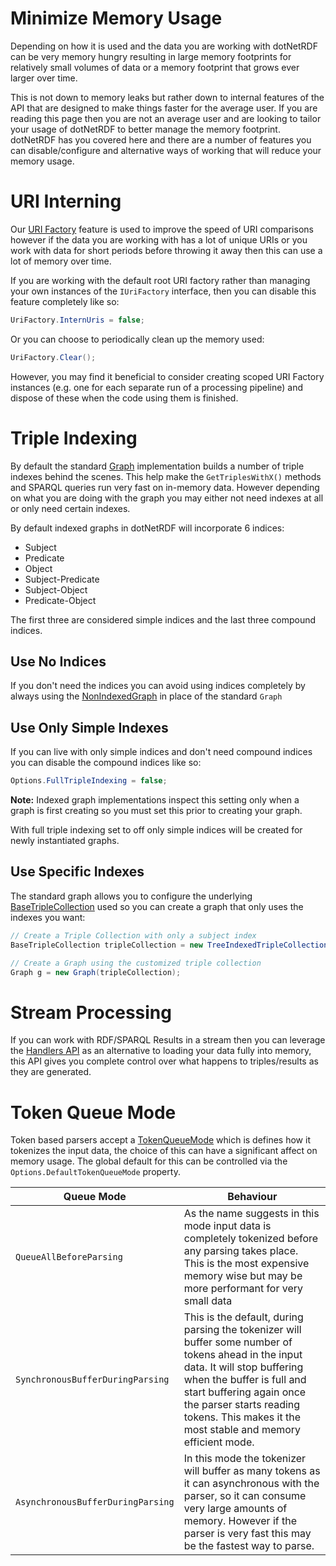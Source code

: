 # Minimize Memory Usage 

Depending on how it is used and the data you are working with dotNetRDF can be very memory hungry resulting in large memory footprints for relatively small volumes of data or a memory footprint that grows ever larger over time.

This is not down to memory leaks but rather down to internal features of the API that are designed to make things faster for the average user.  If you are reading this page then you are not an average user and are looking to tailor your usage of dotNetRDF to better manage the memory footprint.  dotNetRDF has you covered here and there are a number of features you can disable/configure and alternative ways of working that will reduce your memory usage.

# URI Interning 

Our [URI Factory](/user_guide/uri_factory.md) feature is used to improve the speed of URI comparisons however if the data you are working with has a lot of unique URIs or you work with data for short periods before throwing it away then this can use a lot of memory over time.

If you are working with the default root URI factory rather than managing your own instances of the `IUriFactory` interface, then you can disable this feature completely like so:

```csharp
UriFactory.InternUris = false;
```

Or you can choose to periodically clean up the memory used:

```csharp
UriFactory.Clear();
```

However, you may find it beneficial to consider creating scoped URI Factory instances (e.g. one for each separate run of a processing pipeline) and dispose of these when the code using them is finished.

# Triple Indexing 

By default the standard [Graph](xref:VDS.RDF.Graph) implementation builds a number of triple indexes behind the scenes.  This help make the `GetTriplesWithX()` methods and SPARQL queries run very fast on in-memory data.  However depending on what you are doing with the graph you may either not need indexes at all or only need certain indexes.

By default indexed graphs in dotNetRDF will incorporate 6 indices:

* Subject
* Predicate
* Object
* Subject-Predicate
* Subject-Object
* Predicate-Object

The first three are considered simple indices and the last three compound indices.

## Use No Indices 

If you don't need the indices you can avoid using indices completely by always using the [NonIndexedGraph](xref:VDS.RDF.NonIndexedGraph) in place of the standard `Graph`

## Use Only Simple Indexes 

If you can live with only simple indices and don't need compound indices you can disable the compound indices like so:

```csharp
Options.FullTripleIndexing = false;
```

**Note:** Indexed graph implementations inspect this setting only when a graph is first creating so you must set this prior to creating your graph.

With full triple indexing set to off only simple indices will be created for newly instantiated graphs.

## Use Specific Indexes

The standard graph allows you to configure the underlying [BaseTripleCollection](xref:VDS.RDF.BaseTripleCollection) used so you can create a graph that only uses the indexes you want:

```csharp
// Create a Triple Collection with only a subject index
BaseTripleCollection tripleCollection = new TreeIndexedTripleCollection(true, false, false, false, false, false, MultiDictionaryMode.AVL);

// Create a Graph using the customized triple collection
Graph g = new Graph(tripleCollection);
```

# Stream Processing 

If you can work with RDF/SPARQL Results in a stream then you can leverage the [Handlers API](/user_guide/handlers.md) as an alternative to loading your data fully into memory, this API gives you complete control over what happens to triples/results as they are generated.

# Token Queue Mode 

Token based parsers accept a [TokenQueueMode](xref:VDS.RDF.Parsing.Tokens.TokenQueueMode) which is defines how it tokenizes the input data, the choice of this can have a significant affect on memory usage.  The global default for this can be controlled via the `Options.DefaultTokenQueueMode` property.

| Queue Mode | Behaviour |
| --- | --- |
| `QueueAllBeforeParsing` | As the name suggests in this mode input data is completely tokenized before any parsing takes place.  This is the most expensive memory wise but may be more performant for very small data |
| `SynchronousBufferDuringParsing` | This is the default, during parsing the tokenizer will buffer some number of tokens ahead in the input data.  It will stop buffering when the buffer is full and start buffering again once the parser starts reading tokens.  This makes it the most stable and memory efficient mode. |
| `AsynchronousBufferDuringParsing` | In this mode the tokenizer will buffer as many tokens as it can asynchronous with the parser, so it can consume very large amounts of memory.  However if the parser is very fast this may be the fastest way to parse. |